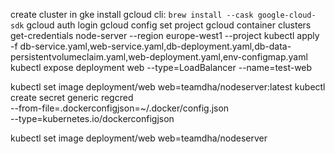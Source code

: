 create cluster in gke
install gcloud cli: `brew install --cask google-cloud-sdk`
gcloud auth login
gcloud config set project
gcloud container clusters get-credentials node-server --region europe-west1 --project
kubectl apply -f db-service.yaml,web-service.yaml,db-deployment.yaml,db-data-persistentvolumeclaim.yaml,web-deployment.yaml,env-configmap.yaml
kubectl expose deployment web --type=LoadBalancer --name=test-web

kubectl set image deployment/web web=teamdha/nodeserver:latest
kubectl create secret generic regcred \
 --from-file=.dockerconfigjson=~/.docker/config.json \
 --type=kubernetes.io/dockerconfigjson

kubectl set image deployment/web web=teamdha/nodeserver

